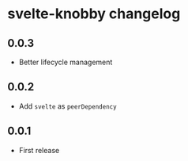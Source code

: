 # svelte-knobby changelog

## 0.0.3

- Better lifecycle management

## 0.0.2

- Add `svelte` as `peerDependency`

## 0.0.1

- First release
